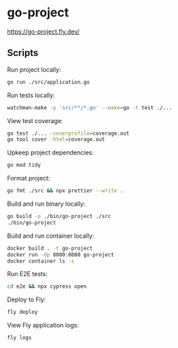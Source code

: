 # go-project

https://go-project.fly.dev/

## Scripts

Run project locally:

```bash
go run ./src/application.go
```

Run tests locally:

```bash
watchman-make -p 'src/**/*.go' --make=go -t test ./...
```

View test coverage:

```bash
go test ./... -coverprofile=coverage.out
go tool cover -html=coverage.out
```

Upkeep project dependencies:

```bash
go mod tidy
```

Format project:

```bash
go fmt ./src && npx prettier --write .
```

Build and run binary locally:

```bash
go build -o ./bin/go-project ./src
./bin/go-project
```

Build and run container locally:

```bash
docker build . -t go-project
docker run -dp 8080:8080 go-project
docker container ls -s
```

Run E2E tests:

```bash
cd e2e && npx cypress open
```

Deploy to Fly:

```bash
fly deploy
```

View Fly application logs:

```bash
fly logs
```
